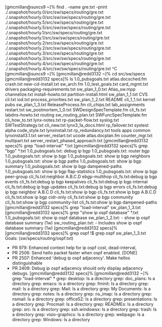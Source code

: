 [gmcmillan@suncs9 ~]% find . -name gre.txt -print
./.snapshot/hourly.0/src/sw/specs/routing/gre.txt
./.snapshot/hourly.0/src/sw/sw/specs/routing/gre.txt
./.snapshot/hourly.5/src/sw/specs/routing/gre.txt
./.snapshot/hourly.5/src/sw/sw/specs/routing/gre.txt
./.snapshot/hourly.1/src/sw/specs/routing/gre.txt
./.snapshot/hourly.1/src/sw/sw/specs/routing/gre.txt
./.snapshot/hourly.2/src/sw/specs/routing/gre.txt
./.snapshot/hourly.2/src/sw/sw/specs/routing/gre.txt
./.snapshot/hourly.3/src/sw/specs/routing/gre.txt
./.snapshot/hourly.3/src/sw/sw/specs/routing/gre.txt
./.snapshot/hourly.4/src/sw/specs/routing/gre.txt
./.snapshot/hourly.4/src/sw/sw/specs/routing/gre.txt
^C
[gmcmillan@suncs9 ~]%
[gmcmillan@redd3132 ~]% cd src/sw/specs
[gmcmillan@redd3132 specs]% ls
1.0_pubsgoals.txt        atlas.docsched.fm  crash.txt           new-cd-install.txt                  sw_arch.fm
1.0_test_goals.txt       card_mgmt.txt      drivers             packaging-requirements.txt          sw_plan_1_0.txt
Atlas_sw.mpp             channelize.txt     install-howto.txt   partition-install.html              sw_plan_1_1.txt
CVS                      cli.txt            iod.txt             process_priorities.txt              sw_plan_1_2.txt
README                   cli_1_1.txt        kernel              pubs                                sw_plan_1_3.txt
ReleaseProcess.fm        cli_chips.txt      lab_assignments     restart.txt                         sw_postmortem_1_0.txt
SWDesignSpecTemplate.fm  cli_fs.txt         labdns-howto.txt    routing                             sw_routing_plan.txt
SWFuncSpecTemplate.fm    cli_how_to.txt     lynx-notes.txt      rp-packet-flow.txt                  syslog.txt
SWTestStrategy.txt       cli_new.txt        lynx3_1a_docs.html  rp_failover.txt                     systest
alpha                    code_style.txt     lynxinstall.txt     rp_redundancy.txt                   tools
apps                     common             lynxinstall3.1.txt  server_restart.txt                  ucode
atlas.docplan.fm         counter_mgr.txt    multipart.txt       server_restart_phased_approach.txt
[gmcmillan@redd3132 specs]% grep "load-interval" *.txt
[gmcmillan@redd3132 specs]% grep "bgp" *.txt
1.0_pubsgoals.txt:  debug ip bgp
1.0_pubsgoals.txt:  router bgp
1.0_pubsgoals.txt:  show ip bgp
1.0_pubsgoals.txt:  show ip bgp neighbors
1.0_pubsgoals.txt:  show ip bgp paths
1.0_pubsgoals.txt:  show ip bgp summary
1.0_pubsgoals.txt:  show ip bgp dampened-paths
1.0_pubsgoals.txt:  show ip bgp flap-statistics
1.0_pubsgoals.txt:  show ip bgp peer-group
cli_fs.txt:neighbor A.B.C.D ebgp-multihop
cli_fs.txt:debug ip bgp events
cli_fs.txt:debug ip bgp keepalives
cli_fs.txt:debug ip bgp internal
cli_fs.txt:debug ip bgp updates
cli_fs.txt:debug ip bgp errors
cli_fs.txt:debug ip bgp neighbor A.B.C.D
cli_fs.txt:show ip bgp
cli_fs.txt:show ip bgp A.B.C.D
cli_fs.txt:show ip bgp cidr-only
cli_fs.txt:show ip bgp community
cli_fs.txt:show ip bgp community-list
cli_fs.txt:show ip bgp dampened-paths
[gmcmillan@redd3132 specs]% grep "load-interval" sw_plan_1_3.txt
[gmcmillan@redd3132 specs]% grep "show ip ospf database" *.txt
1.0_pubsgoals.txt:  show ip ospf database
sw_plan_1_2.txt:   - show ip ospf database summary (1w)
sw_routing_plan.txt:   - Includes show ip ospf database summary (1w)
[gmcmillan@redd3132 specs]% 
[gmcmillan@redd3132 specs]% grep ospf !$
grep ospf sw_plan_1_3.txt
Goals: (sw/specs/routing/ospf.txt)
  - PR 979: Enhanced context help for ip ospf cost, dead-interval,
  - PR 2506: Send hello packet faster when ospf enabled. [DONE]
- PR 2507:  Enhanced 'debug ip ospf adjacency'.  Make hellos distinguishable
- PR 2408:  Debug ip ospf adjacency should only display adjacency debugs.
[gmcmillan@redd3132 specs]% 
[gmcmillan@redd3132 ~]% grep "load-interval" *
grep: desktop: Is a directory
grep: doc_plans: Is a directory
grep: emacs: Is a directory
grep: fminit: Is a directory
grep: mail: Is a directory
grep: Mail: Is a directory
grep: My Documents: Is a directory
grep: notes: Is a directory
grep: ns_imap: Is a directory
grep: nsmail: Is a directory
grep: office52: Is a directory
grep: presentations: Is a directory
grep: Procmail: Is a directory
grep: READMEs: Is a directory
grep: src: Is a directory
grep: ssh.windowsx: Is a directory
grep: trash: Is a directory
grep: visio-graphics: Is a directory
grep: webpage: Is a directory
grep: Windows: Is a directory

